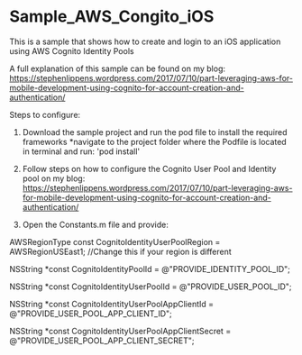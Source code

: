 # Sample_AWS_Congito_iOS
This is a sample that shows how to create and login to an iOS application using AWS Cognito Identity Pools

A full explanation of this sample can be found on my blog:
https://stephenlippens.wordpress.com/2017/07/10/part-leveraging-aws-for-mobile-development-using-cognito-for-account-creation-and-authentication/

Steps to configure:

1) Download the sample project and run the pod file to install the required frameworks
*navigate to the project folder where the Podfile is located in terminal and run:
'pod install'

2) Follow steps on how to configure the Cognito User Pool and Identity pool on my blog:
https://stephenlippens.wordpress.com/2017/07/10/part-leveraging-aws-for-mobile-development-using-cognito-for-account-creation-and-authentication/

3) Open the Constants.m file and provide:

AWSRegionType const CognitoIdentityUserPoolRegion = AWSRegionUSEast1; //Change this if your region is different

NSString *const CognitoIdentityPoolId = @"PROVIDE_IDENTITY_POOL_ID";

NSString *const CognitoIdentityUserPoolId = @"PROVIDE_USER_POOL_ID";

NSString *const CognitoIdentityUserPoolAppClientId = @"PROVIDE_USER_POOL_APP_CLIENT_ID";

NSString *const CognitoIdentityUserPoolAppClientSecret = @"PROVIDE_USER_POOL_APP_CLIENT_SECRET";
